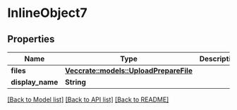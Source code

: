 # InlineObject7

## Properties

Name | Type | Description | Notes
------------ | ------------- | ------------- | -------------
**files** | [**Vec<crate::models::UploadPrepareFile>**](UploadPrepareFile.md) |  | 
**display_name** | **String** |  | 

[[Back to Model list]](../README.md#documentation-for-models) [[Back to API list]](../README.md#documentation-for-api-endpoints) [[Back to README]](../README.md)


